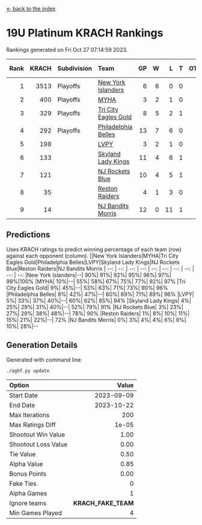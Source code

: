 [<- back to the index](readme.md)
# 19U Platinum KRACH Rankings
Rankings generated on Fri Oct 27 07:14:59 2023.

Rank|KRACH|Subdivision|Team|GP|W|L|T|OTW|OTL|SoS|Exp Wins|Win Diff
---:|---:|:---|:---|---:|---:|---:|---:|---:|---:|---:|---:|---:
1|3513|Playoffs|[New York Islanders](https://gamesheetstats.com/seasons/3663/teams/140861/schedule)|6|6|0|0|0|0|78|6.8|-0.0
2|400|Playoffs|[MYHA](https://gamesheetstats.com/seasons/3663/teams/140863/schedule)|3|2|1|0|0|0|185|2.9|0.0
3|329|Playoffs|[Tri City Eagles Gold](https://gamesheetstats.com/seasons/3663/teams/140869/schedule)|8|5|2|1|0|0|159|6.4|0.0
4|292|Playoffs|[Philadelphia Belles](https://gamesheetstats.com/seasons/3663/teams/140864/schedule)|13|7|6|0|0|0|715|7.9|0.0
5|198||[LVPY](https://gamesheetstats.com/seasons/3663/teams/140860/schedule)|3|2|1|0|0|0|113|2.9|0.0
6|133||[Skyland Lady Kings](https://gamesheetstats.com/seasons/3663/teams/140865/schedule)|11|4|6|1|0|0|542|5.4|0.0
7|121||[NJ Rockets Blue](https://gamesheetstats.com/seasons/3663/teams/140867/schedule)|10|4|5|1|0|0|1042|5.4|0.0
8|35||[Reston Raiders](https://gamesheetstats.com/seasons/3663/teams/140868/schedule)|4|1|3|0|0|0|117|1.9|0.0
9|14||[NJ Bandits Morris](https://gamesheetstats.com/seasons/3663/teams/140866/schedule)|12|0|11|1|0|0|674|1.4|0.0

## Predictions
Uses KRACH ratings to predict winning percentage of each team (row) against each opponent (column).
||New York Islanders|MYHA|Tri City Eagles Gold|Philadelphia Belles|LVPY|Skyland Lady Kings|NJ Rockets Blue|Reston Raiders|NJ Bandits Morris
| --: | --: | --: | --: | --: | --: | --: | --: | --: | --: 
|New York Islanders|--| 90%| 91%| 92%| 95%| 96%| 97%| 99%|100%
|MYHA| 10%|--| 55%| 58%| 67%| 75%| 77%| 92%| 97%
|Tri City Eagles Gold|  9%| 45%|--| 53%| 63%| 71%| 73%| 90%| 96%
|Philadelphia Belles|  8%| 42%| 47%|--| 60%| 69%| 71%| 89%| 96%
|LVPY|  5%| 33%| 37%| 40%|--| 60%| 62%| 85%| 94%
|Skyland Lady Kings|  4%| 25%| 29%| 31%| 40%|--| 52%| 79%| 91%
|NJ Rockets Blue|  3%| 23%| 27%| 29%| 38%| 48%|--| 78%| 90%
|Reston Raiders|  1%|  8%| 10%| 11%| 15%| 21%| 22%|--| 72%
|NJ Bandits Morris|  0%|  3%|  4%|  4%|  6%|  9%| 10%| 28%|--

## Generation Details

Generated with command line:
```
./aghf.py update
```

| Option | Value |
| :----- | ----: |
| Start Date | 2023-09-09 |
| End Date | 2023-10-22 |
| Max Iterations | 200 |
| Max Ratings Diff | 1e-05 |
| Shootout Win Value | 1.00 |
| Shootout Loss Value | 0.00 |
| Tie Value | 0.50 |
| Alpha Value | 0.85 |
| Bonus Points | 0.00 |
| Fake Ties | 0 |
| Alpha Games | 1 |
| Ignore teams | __KRACH_FAKE_TEAM__ |
| Min Games Played | 4 |

